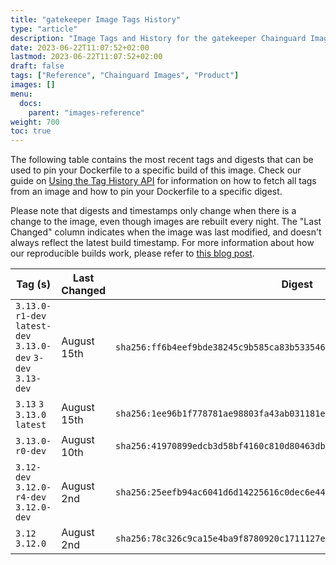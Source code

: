 ```yaml
---
title: "gatekeeper Image Tags History"
type: "article"
description: "Image Tags and History for the gatekeeper Chainguard Image"
date: 2023-06-22T11:07:52+02:00
lastmod: 2023-06-22T11:07:52+02:00
draft: false
tags: ["Reference", "Chainguard Images", "Product"]
images: []
menu:
  docs:
    parent: "images-reference"
weight: 700
toc: true
---
```


The following table contains the most recent tags and digests that can be used to pin your Dockerfile to a specific build of this image. Check our guide on [Using the Tag History API](/chainguard/chainguard-images/using-the-tag-history-api/) for information on how to fetch all tags from an image and how to pin your Dockerfile to a specific digest.

Please note that digests and timestamps only change when there is a change to the image, even though images are rebuilt every night. The "Last Changed" column indicates when the image was last modified, and doesn't always reflect the latest build timestamp. For more information about how our reproducible builds work, please refer to [this blog post](https://www.chainguard.dev/unchained/reproducing-chainguards-reproducible-image-builds).

| Tag (s)                                                       | Last Changed | Digest                                                                    |
|---------------------------------------------------------------|--------------|---------------------------------------------------------------------------|
|  `3.13.0-r1-dev` `latest-dev` `3.13.0-dev` `3-dev` `3.13-dev` | August 15th  | `sha256:ff6b4eef9bde38245c9b585ca83b53354649d8b8b31308a789ff2ee9278aea3b` |
|  `3.13` `3` `3.13.0` `latest`                                 | August 15th  | `sha256:1ee96b1f778781ae98803fa43ab031181eef723c1cef98fb8fcf7beb6bdb1ebe` |
|  `3.13.0-r0-dev`                                              | August 10th  | `sha256:41970899edcb3d58bf4160c810d80463db192f3068aaf3e28417d0a9de44db75` |
|  `3.12-dev` `3.12.0-r4-dev` `3.12.0-dev`                      | August 2nd   | `sha256:25eefb94ac6041d6d14225616c0dec6e44e2651b7bcb9c9912b70b3ddc0887ba` |
|  `3.12` `3.12.0`                                              | August 2nd   | `sha256:78c326c9ca15e4ba9f8780920c1711127e4349c06a1e761700d471b8bb4f5b1f` |
